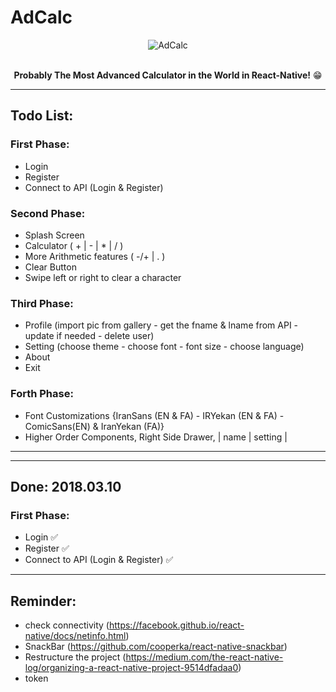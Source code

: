 # AdCalc
<div align="center">
<img align="middle" src="https://raw.githubusercontent.com/MohamadKh75/AdCalc/master/__others/AdCalc.png" alt="AdCalc">
<br><br>
  
  
<strong>Probably The Most Advanced Calculator in the World in React-Native!</strong> :grin:
</div>

---

## Todo List:
### First Phase:
* Login
* Register
* Connect to API (Login & Register)

### Second Phase:
* Splash Screen
* Calculator ( + | - | * | / )
* More Arithmetic features ( -/+ | . )
* Clear Button
* Swipe left or right to clear a character

### Third Phase:
* Profile (import pic from gallery - get the fname & lname from API - update if needed - delete user)
* Setting (choose theme - choose font - font size - choose language)
* About
* Exit

### Forth Phase:
* Font Customizations {IranSans (EN & FA) - IRYekan (EN & FA) - ComicSans(EN) & IranYekan (FA)}
* Higher Order Components, Right Side Drawer,   |   name   | setting |

---
---

## Done: 2018.03.10
### First Phase:
* Login :white_check_mark:
* Register  :white_check_mark:
* Connect to API (Login & Register) :white_check_mark:

---

## Reminder:
* check connectivity (https://facebook.github.io/react-native/docs/netinfo.html)
* SnackBar (https://github.com/cooperka/react-native-snackbar)
* Restructure the project (https://medium.com/the-react-native-log/organizing-a-react-native-project-9514dfadaa0)
* token
